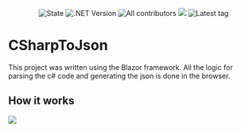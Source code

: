 <p align="center">
  <img src="https://img.shields.io/badge/state-development-blue" alt="State"/> 
  <img src="https://img.shields.io/badge/.NET-7-blue"  alt=".NET Version"/> 
  <img src="https://img.shields.io/github/all-contributors/NikitaValpa/CSharpToJsonOnlineConverter/master?color=blue&label=contributors" alt="All contributors" />
  <img src="https://img.shields.io/github/last-commit/NikitaValpa/CSharpToJsonOnlineConverter/master?color=blue" />
  <img src="https://img.shields.io/github/v/tag/NikitaValpa/CSharpToJsonOnlineConverter?color=blue&label=latest%20tag" alt="Latest tag" />
</p>

# CSharpToJson

This project was written using the Blazor framework. All the logic for parsing the c# code and generating the json is done in the browser.

## How it works

![](https://github.com/NikitaValpa/CSharpToJsonOnlineConverter/blob/master/HowItWorks.png?raw=true)